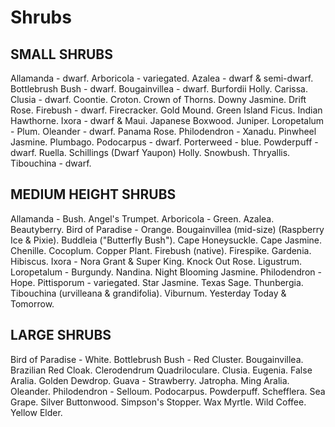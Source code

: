 # Shrubs
## SMALL SHRUBS
Allamanda - dwarf.
Arboricola - variegated.
Azalea - dwarf & semi-dwarf.
Bottlebrush Bush - dwarf.
Bougainvillea - dwarf.
Burfordii Holly.
Carissa.
Clusia - dwarf.
Coontie.
Croton.
Crown of Thorns.
Downy Jasmine.
Drift Rose.
Firebush - dwarf.
Firecracker.
Gold Mound.
Green Island Ficus.
Indian Hawthorne.
Ixora - dwarf & Maui.
Japanese Boxwood.
Juniper.
Loropetalum - Plum.
Oleander - dwarf.
Panama Rose.
Philodendron - Xanadu.
Pinwheel Jasmine.
Plumbago.
Podocarpus - dwarf.
Porterweed - blue.
Powderpuff - dwarf.
Ruella.
Schillings (Dwarf Yaupon) Holly.
Snowbush.
Thryallis.
Tibouchina - dwarf.

## MEDIUM HEIGHT SHRUBS
Allamanda - Bush.
Angel's Trumpet.
Arboricola - Green.
Azalea.
Beautyberry.
Bird of Paradise - Orange.
Bougainvillea (mid-size) (Raspberry Ice & Pixie).
Buddleia ("Butterfly Bush").
Cape Honeysuckle.
Cape Jasmine.
Chenille.
Cocoplum.
Copper Plant.
Firebush (native).
Firespike.
Gardenia.
Hibiscus.
Ixora - Nora Grant & Super King.
Knock Out Rose.
Ligustrum.
Loropetalum - Burgundy.
Nandina.
Night Blooming Jasmine.
Philodendron - Hope.
Pittisporum - variegated.
Star Jasmine.
Texas Sage.
Thunbergia.
Tibouchina (urvilleana & grandifolia).
Viburnum.
Yesterday Today & Tomorrow.

## LARGE SHRUBS
Bird of Paradise - White.
Bottlebrush Bush - Red Cluster.
Bougainvillea.
Brazilian Red Cloak.
Clerodendrum Quadriloculare.
Clusia.
Eugenia.
False Aralia.
Golden Dewdrop.
Guava - Strawberry.
Jatropha.
Ming Aralia.
Oleander.
Philodendron - Selloum.
Podocarpus.
Powderpuff.
Schefflera.
Sea Grape.
Silver Buttonwood.
Simpson's Stopper.
Wax Myrtle.
Wild Coffee.
Yellow Elder.
